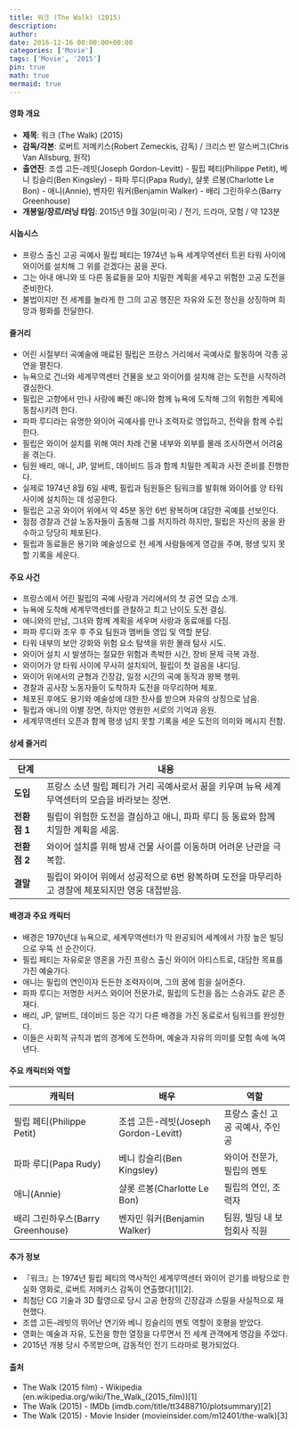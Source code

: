 ```yaml
---
title: 워크 (The Walk) (2015)
description: 
author: 
date: 2016-12-16 00:00:00+00:00
categories: ['Movie']
tags: ['Movie', '2015']
pin: true
math: true
mermaid: true
---
```

#### 영화 개요

- **제목**: 워크 (The Walk) (2015)  
- **감독/각본**: 로버트 저메키스(Robert Zemeckis, 감독) / 크리스 반 알스버그(Chris Van Allsburg, 원작)  
- **출연진**: 조셉 고든-레빗(Joseph Gordon-Levitt) - 필립 페티(Philippe Petit), 베니 킹슬리(Ben Kingsley) - 파파 루디(Papa Rudy), 샬롯 르봉(Charlotte Le Bon) - 애니(Annie), 벤자민 워커(Benjamin Walker) - 배리 그린하우스(Barry Greenhouse)  
- **개봉일/장르/러닝 타임**: 2015년 9월 30일(미국) / 전기, 드라마, 모험 / 약 123분  

#### 시놉시스

- 프랑스 출신 고공 곡예사 필립 페티는 1974년 뉴욕 세계무역센터 트윈 타워 사이에 와이어를 설치해 그 위를 걷겠다는 꿈을 꾼다.  
- 그는 아내 애니와 또 다른 동료들을 모아 치밀한 계획을 세우고 위험한 고공 도전을 준비한다.  
- 불법이지만 전 세계를 놀라게 한 그의 고공 행진은 자유와 도전 정신을 상징하며 희망과 평화를 전달한다.  

#### 줄거리

- 어린 시절부터 곡예술에 매료된 필립은 프랑스 거리에서 곡예사로 활동하며 각종 공연을 펼친다.  
- 뉴욕으로 건너와 세계무역센터 건물을 보고 와이어를 설치해 걷는 도전을 시작하려 결심한다.  
- 필립은 고향에서 만나 사랑에 빠진 애니와 함께 뉴욕에 도착해 그의 위험한 계획에 동참시키려 한다.  
- 파파 루디라는 유명한 와이어 곡예사를 만나 조력자로 영입하고, 전략을 함께 수립한다.  
- 필립은 와이어 설치를 위해 여러 차례 건물 내부와 외부를 몰래 조사하면서 어려움을 겪는다.  
- 팀원 배리, 애니, JP, 알버트, 데이비드 등과 함께 치밀한 계획과 사전 준비를 진행한다.  
- 실제로 1974년 8월 6일 새벽, 필립과 팀원들은 팀워크를 발휘해 와이어를 양 타워 사이에 설치하는 데 성공한다.  
- 필립은 고공 와이어 위에서 약 45분 동안 6번 왕복하며 대담한 곡예를 선보인다.  
- 점점 경찰과 건설 노동자들이 출동해 그를 저지하려 하지만, 필립은 자신의 꿈을 완수하고 당당히 체포된다.  
- 필립과 동료들은 용기와 예술성으로 전 세계 사람들에게 영감을 주며, 평생 잊지 못할 기록을 세운다.  

#### 주요 사건

- 프랑스에서 어린 필립의 곡예 사랑과 거리에서의 첫 공연 모습 소개.  
- 뉴욕에 도착해 세계무역센터를 관찰하고 최고 난이도 도전 결심.  
- 애니와의 만남, 그녀와 함께 계획을 세우며 사랑과 동료애를 다짐.  
- 파파 루디와 조우 후 주요 팀원과 멤버들 영입 및 역할 분담.  
- 타워 내부의 보안 강화와 위험 요소 탐색을 위한 몰래 탐사 시도.  
- 와이어 설치 시 발생하는 절묘한 위험과 촉박한 시간, 장비 문제 극복 과정.  
- 와이어가 양 타워 사이에 무사히 설치되어, 필립이 첫 걸음을 내디딤.  
- 와이어 위에서의 균형과 긴장감, 일정 시간의 곡예 동작과 왕복 행위.  
- 경찰과 공사장 노동자들이 도착하자 도전을 마무리하며 체포.  
- 체포된 후에도 용기와 예술성에 대한 찬사를 받으며 자유의 상징으로 남음.  
- 필립과 애니의 이별 장면, 하지만 영원한 서로의 기억과 응원.  
- 세계무역센터 오픈과 함께 평생 넘지 못할 기록을 세운 도전의 의미와 메시지 전함.  

#### 상세 줄거리

| **단계** | **내용** |
|----------|----------|
| **도입** | 프랑스 소년 필립 페티가 거리 곡예사로서 꿈을 키우며 뉴욕 세계무역센터의 모습을 바라보는 장면. |
| **전환점 1** | 필립이 위험한 도전을 결심하고 애니, 파파 루디 등 동료와 함께 치밀한 계획을 세움. |
| **전환점 2** | 와이어 설치를 위해 밤새 건물 사이를 이동하며 어려운 난관을 극복함. |
| **결말** | 필립이 와이어 위에서 성공적으로 6번 왕복하며 도전을 마무리하고 경찰에 체포되지만 영웅 대접받음. |

#### 배경과 주요 캐릭터

- 배경은 1970년대 뉴욕으로, 세계무역센터가 막 완공되어 세계에서 가장 높은 빌딩으로 우뚝 선 순간이다.  
- 필립 페티는 자유로운 영혼을 가진 프랑스 출신 와이어 아티스트로, 대담한 목표를 가진 예술가다.  
- 애니는 필립의 연인이자 든든한 조력자이며, 그의 꿈에 힘을 실어준다.  
- 파파 루디는 저명한 서커스 와이어 전문가로, 필립의 도전을 돕는 스승과도 같은 존재다.  
- 배리, JP, 알버트, 데이비드 등은 각기 다른 배경을 가진 동료로서 팀워크를 완성한다.  
- 이들은 사회적 규칙과 법의 경계에 도전하며, 예술과 자유의 의미를 모험 속에 녹여낸다.  

#### 주요 캐릭터와 역할

| **캐릭터** | **배우** | **역할** |
|------------|----------|----------|
| 필립 페티(Philippe Petit) | 조셉 고든-레빗(Joseph Gordon-Levitt) | 프랑스 출신 고공 곡예사, 주인공 |
| 파파 루디(Papa Rudy) | 베니 킹슬리(Ben Kingsley) | 와이어 전문가, 필립의 멘토 |
| 애니(Annie) | 샬롯 르봉(Charlotte Le Bon) | 필립의 연인, 조력자 |
| 배리 그린하우스(Barry Greenhouse) | 벤자민 워커(Benjamin Walker) | 팀원, 빌딩 내 보험회사 직원 |

#### 추가 정보

- 『워크』는 1974년 필립 페티의 역사적인 세계무역센터 와이어 걷기를 바탕으로 한 실화 영화로, 로버트 저메키스 감독이 연출했다[1][2].  
- 최첨단 CG 기술과 3D 촬영으로 당시 고공 현장의 긴장감과 스릴을 사실적으로 재현했다.  
- 조셉 고든-레빗의 뛰어난 연기와 베니 킹슬리의 멘토 역할이 호평을 받았다.  
- 영화는 예술과 자유, 도전을 향한 열정을 다루면서 전 세계 관객에게 영감을 주었다.  
- 2015년 개봉 당시 주목받으며, 감동적인 전기 드라마로 평가되었다.  

#### 출처

- The Walk (2015 film) - Wikipedia (en.wikipedia.org/wiki/The_Walk_(2015_film))[1]  
- The Walk (2015) - IMDb (imdb.com/title/tt3488710/plotsummary)[2]  
- The Walk (2015) - Movie Insider (movieinsider.com/m12401/the-walk)[3]
